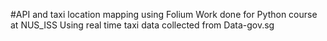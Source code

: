 #API and taxi location mapping using Folium
Work done for Python course at NUS_ISS
Using real time taxi data collected from Data-gov.sg
